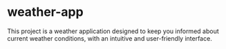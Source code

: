 # weather-app
This project is a weather application designed to keep you informed about current weather conditions, with an intuitive and user-friendly interface.
